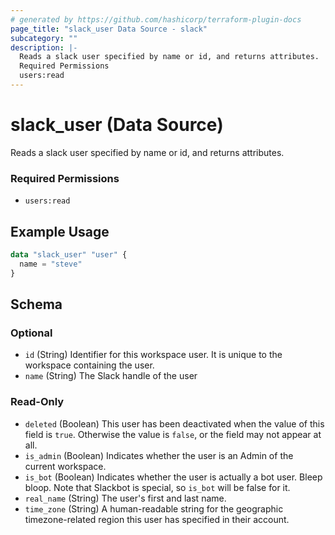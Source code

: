 ```yaml
---
# generated by https://github.com/hashicorp/terraform-plugin-docs
page_title: "slack_user Data Source - slack"
subcategory: ""
description: |-
  Reads a slack user specified by name or id, and returns attributes.
  Required Permissions
  users:read
---
```


# slack_user (Data Source)

Reads a slack user specified by name or id, and returns attributes.
### Required Permissions
- `users:read`

## Example Usage

```terraform
data "slack_user" "user" {
  name = "steve"
}
```

<!-- schema generated by tfplugindocs -->
## Schema

### Optional

- `id` (String) Identifier for this workspace user. It is unique to the workspace containing the user.
- `name` (String) The Slack handle of the user

### Read-Only

- `deleted` (Boolean) This user has been deactivated when the value of this field is `true`. Otherwise the value is `false`, or the field may not appear at all.
- `is_admin` (Boolean) Indicates whether the user is an Admin of the current workspace.
- `is_bot` (Boolean) Indicates whether the user is actually a bot user. Bleep bloop. Note that Slackbot is special, so `is_bot` will be false for it.
- `real_name` (String) The user's first and last name.
- `time_zone` (String) A human-readable string for the geographic timezone-related region this user has specified in their account.
